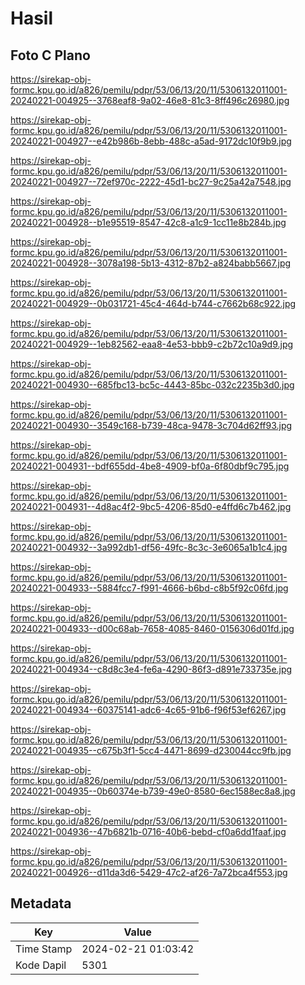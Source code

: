 # Hasil

## Foto C Plano

https://sirekap-obj-formc.kpu.go.id/a826/pemilu/pdpr/53/06/13/20/11/5306132011001-20240221-004925--3768eaf8-9a02-46e8-81c3-8ff496c26980.jpg

https://sirekap-obj-formc.kpu.go.id/a826/pemilu/pdpr/53/06/13/20/11/5306132011001-20240221-004927--e42b986b-8ebb-488c-a5ad-9172dc10f9b9.jpg

https://sirekap-obj-formc.kpu.go.id/a826/pemilu/pdpr/53/06/13/20/11/5306132011001-20240221-004927--72ef970c-2222-45d1-bc27-9c25a42a7548.jpg

https://sirekap-obj-formc.kpu.go.id/a826/pemilu/pdpr/53/06/13/20/11/5306132011001-20240221-004928--b1e95519-8547-42c8-a1c9-1cc11e8b284b.jpg

https://sirekap-obj-formc.kpu.go.id/a826/pemilu/pdpr/53/06/13/20/11/5306132011001-20240221-004928--3078a198-5b13-4312-87b2-a824babb5667.jpg

https://sirekap-obj-formc.kpu.go.id/a826/pemilu/pdpr/53/06/13/20/11/5306132011001-20240221-004929--0b031721-45c4-464d-b744-c7662b68c922.jpg

https://sirekap-obj-formc.kpu.go.id/a826/pemilu/pdpr/53/06/13/20/11/5306132011001-20240221-004929--1eb82562-eaa8-4e53-bbb9-c2b72c10a9d9.jpg

https://sirekap-obj-formc.kpu.go.id/a826/pemilu/pdpr/53/06/13/20/11/5306132011001-20240221-004930--685fbc13-bc5c-4443-85bc-032c2235b3d0.jpg

https://sirekap-obj-formc.kpu.go.id/a826/pemilu/pdpr/53/06/13/20/11/5306132011001-20240221-004930--3549c168-b739-48ca-9478-3c704d62ff93.jpg

https://sirekap-obj-formc.kpu.go.id/a826/pemilu/pdpr/53/06/13/20/11/5306132011001-20240221-004931--bdf655dd-4be8-4909-bf0a-6f80dbf9c795.jpg

https://sirekap-obj-formc.kpu.go.id/a826/pemilu/pdpr/53/06/13/20/11/5306132011001-20240221-004931--4d8ac4f2-9bc5-4206-85d0-e4ffd6c7b462.jpg

https://sirekap-obj-formc.kpu.go.id/a826/pemilu/pdpr/53/06/13/20/11/5306132011001-20240221-004932--3a992db1-df56-49fc-8c3c-3e6065a1b1c4.jpg

https://sirekap-obj-formc.kpu.go.id/a826/pemilu/pdpr/53/06/13/20/11/5306132011001-20240221-004933--5884fcc7-f991-4666-b6bd-c8b5f92c06fd.jpg

https://sirekap-obj-formc.kpu.go.id/a826/pemilu/pdpr/53/06/13/20/11/5306132011001-20240221-004933--d00c68ab-7658-4085-8460-0156306d01fd.jpg

https://sirekap-obj-formc.kpu.go.id/a826/pemilu/pdpr/53/06/13/20/11/5306132011001-20240221-004934--c8d8c3e4-fe6a-4290-86f3-d891e733735e.jpg

https://sirekap-obj-formc.kpu.go.id/a826/pemilu/pdpr/53/06/13/20/11/5306132011001-20240221-004934--60375141-adc6-4c65-91b6-f96f53ef6267.jpg

https://sirekap-obj-formc.kpu.go.id/a826/pemilu/pdpr/53/06/13/20/11/5306132011001-20240221-004935--c675b3f1-5cc4-4471-8699-d230044cc9fb.jpg

https://sirekap-obj-formc.kpu.go.id/a826/pemilu/pdpr/53/06/13/20/11/5306132011001-20240221-004935--0b60374e-b739-49e0-8580-6ec1588ec8a8.jpg

https://sirekap-obj-formc.kpu.go.id/a826/pemilu/pdpr/53/06/13/20/11/5306132011001-20240221-004936--47b6821b-0716-40b6-bebd-cf0a6dd1faaf.jpg

https://sirekap-obj-formc.kpu.go.id/a826/pemilu/pdpr/53/06/13/20/11/5306132011001-20240221-004926--d11da3d6-5429-47c2-af26-7a72bca4f553.jpg


## Metadata

| Key        | Value               |
| ---------- | ------------------- |
| Time Stamp | 2024-02-21 01:03:42 |
| Kode Dapil | 5301                |



